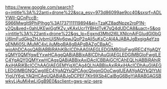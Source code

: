 https://www.google.com/search?q=intitle%3A%22anti+drone%22&sca_esv=973d86099ae9cc40&sxsrf=ADLYWII-QCnPccB-S966MwgIt9PhiPIhgg%3A1737111119894&ei=TzaKZ8adNpze2roP1N-v2Qs&ved=0ahUKEwiGgfKZy_yKAxUcr1YBHdTvK7sQ4dUDCA8&uact=5&oq=intitle%3A%22anti+drone%22&gs_lp=Egxnd3Mtd2l6LXNlcnAiFGludGl0bGU6ImFudGkgZHJvbmUiSNy6qwJQoP2qAli5uKsCcAl4AJABAJgBxgigAeYzqgENMi05LjMuMC4xLjIuMbgBA8gBAPgBAZgCBaAC-wioAhDCAgsQABiABBiRAhiKBcICDhAAGIAEGLEDGIMBGIoFwgIREC4YgAQYsQMY0QMYgwEYxwHCAggQABiABBixA8ICDhAuGIAEGLEDGIMBGIoFwgILEC4YgAQY0QMYxwHCAgsQABiABBixAxiDAcICBBAjGCfCAhEQLhiABBiRAhjRAxjHARiKBcICChAAGIAEGEMYigXCAg4QLhiABBixAxjRAxjHAcICDhAuGIAEGLEDGIMBGNQCwgIIEC4YgAQYsQPCAgcQIxgnGOoCwgIUEAAYgAQYkQIYtAIYigUY6gLYAQHCAgUQABiABJgDCPEF7Klr9XSb4CaIBgG6BgYIARABGAGSBwkyLjAuMi4wLjGgB9E0&sclient=gws-wiz-serp
